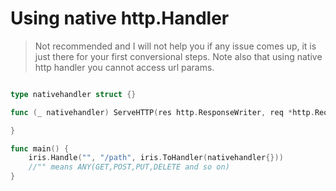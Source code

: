 # Using native http.Handler

> Not recommended and I will not help you if any issue comes up, it is just there for your first conversional steps.
> Note also that using native http handler you cannot access url params.

```go

type nativehandler struct {}

func (_ nativehandler) ServeHTTP(res http.ResponseWriter, req *http.Request) {

}

func main() {
    iris.Handle("", "/path", iris.ToHandler(nativehandler{}))
    //"" means ANY(GET,POST,PUT,DELETE and so on)
}


```


